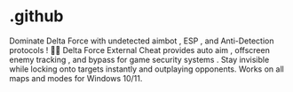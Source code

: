 # .github
Dominate Delta Force with undetected aimbot , ESP , and Anti-Detection protocols ! 🎯✨ Delta Force External Cheat provides auto aim , offscreen enemy tracking , and bypass for game security systems . Stay invisible while locking onto targets instantly and outplaying opponents. Works on all maps and modes for Windows 10/11.
